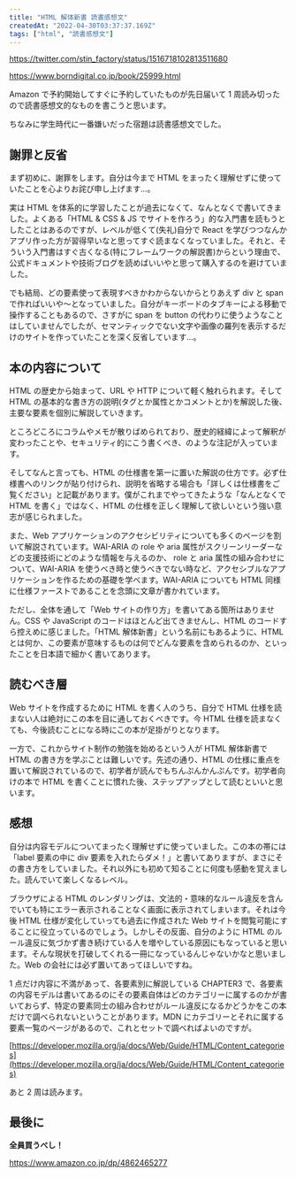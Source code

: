 ```yaml
---
title: "HTML 解体新書 読書感想文"
createdAt: "2022-04-30T03:37:37.169Z"
tags: ["html", "読書感想文"]
---
```


https://twitter.com/stin_factory/status/1516718102813511680

https://www.borndigital.co.jp/book/25999.html

Amazon で予約開始してすぐに予約していたものが先日届いて 1 周読み切ったので読書感想文的なものを書こうと思います。

ちなみに学生時代に一番嫌いだった宿題は読書感想文でした。

## 謝罪と反省

まず初めに、謝罪をします。自分は今まで HTML をまったく理解せずに使っていたことを心よりお詫び申し上げます…。

実は HTML を体系的に学習したことが過去になくて、なんとなくで書いてきました。よくある「HTML & CSS & JS でサイトを作ろう」的な入門書を読もうとしたことはあるのですが、レベルが低くて(失礼)自分で React を学びつつなんかアプリ作った方が習得早いなと思ってすぐ読まなくなっていました。それと、そういう入門書はすぐ古くなる(特にフレームワークの解説書)からという理由で、公式ドキュメントや技術ブログを読めばいいやと思って購入するのを避けていました。

でも結局、どの要素使って表現すべきかわからないからとりあえず div と span で作ればいいや〜となっていました。自分がキーボードのタブキーによる移動で操作することもあるので、さすがに span を button の代わりに使うようなことはしていませんでしたが、セマンティックでない文字や画像の羅列を表示するだけのサイトを作っていたことを深く反省しています…。

## 本の内容について

HTML の歴史から始まって、URL や HTTP について軽く触れられます。そして HTML の基本的な書き方の説明(タグとか属性とかコメントとか)を解説した後、主要な要素を個別に解説していきます。

ところどころにコラムやメモが散りばめられており、歴史的経緯によって解釈が変わったことや、セキュリティ的にこう書くべき、のような注記が入っています。

そしてなんと言っても、HTML の仕様書を第一に置いた解説の仕方です。必ず仕様書へのリンクが貼り付けられ、説明を省略する場合も「詳しくは仕様書をご覧ください」と記載があります。僕がこれまでやってきたような「なんとなくで HTML を書く」ではなく、HTML の仕様を正しく理解して欲しいという強い意志が感じられました。

また、Web アプリケーションのアクセシビリティについても多くのページを割いて解説されています。WAI-ARIA の role や aria 属性がスクリーンリーダーなどの支援技術にどのような情報を与えるのか、 role と aria 属性の組み合わせについて、WAI-ARIA を使うべき時と使うべきでない時など、アクセシブルなアプリケーションを作るための基礎を学べます。WAI-ARIA についても HTML 同様に仕様ファーストであることを念頭に文章が書かれています。

ただし、全体を通して「Web サイトの作り方」を書いてある箇所はありません。CSS や JavaScript のコードはほとんど出てきませんし、HTML のコードすら控えめに感じました。「HTML 解体新書」という名前にもあるように、HTML とは何か、この要素が意味するものは何でどんな要素を含められるのか、といったことを日本語で細かく書いてあります。

## 読むべき層

Web サイトを作成するために HTML を書く人のうち、自分で HTML 仕様を読まない人は絶対にこの本を目に通しておくべきです。今 HTML 仕様を読まなくても、今後読むことになる時にこの本が足掛がりとなります。

一方で、これからサイト制作の勉強を始めるという人が HTML 解体新書で HTML の書き方を学ぶことは難しいです。先述の通り、HTML の仕様に重点を置いて解説されているので、初学者が読んでもちんぷんかんぷんです。初学者向けの本で HTML を書くことに慣れた後、ステップアップとして読むといいと思います。

## 感想

自分は内容モデルについてまったく理解せずに使っていました。この本の帯には「label 要素の中に div 要素を入れたらダメ！」と書いてありますが、まさにその書き方をしていました。それ以外にも初めて知ることに何度も感動を覚えました。読んでいて楽しくなるレベル。

ブラウザによる HTML のレンダリングは、文法的・意味的なルール違反を含んでいても特にエラー表示されることなく画面に表示されてしまいます。それは今後 HTML 仕様が変化していっても過去に作成された Web サイトを閲覧可能にすることに役立っているのでしょう。しかしその反面、自分のように HTML のルール違反に気づかず書き続けている人を増やしている原因にもなっていると思います。そんな現状を打破してくれる一冊になっているんじゃないかなと思いました。Web の会社には必ず置いてあってほしいですね。

1 点だけ内容に不満があって、各要素別に解説している CHAPTER3 で、各要素の内容モデルは書いてあるのにその要素自体はどのカテゴリーに属するのかが書いておらず、特定の要素同士の組み合わせがルール違反になるかどうかをこの本だけで調べられないということがあります。MDN にカテゴリーとそれに属する要素一覧のページがあるので、これとセットで調べればよいのですが。

[https://developer.mozilla.org/ja/docs/Web/Guide/HTML/Content_categories](https://developer.mozilla.org/ja/docs/Web/Guide/HTML/Content_categories)

あと 2 周は読みます。

## 最後に

**<strong>全員買うべし！</strong>**

https://www.amazon.co.jp/dp/4862465277
